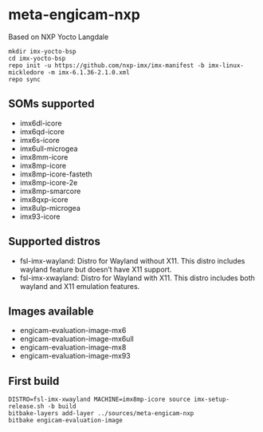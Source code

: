 
meta-engicam-nxp
================

Based on NXP Yocto Langdale



```
mkdir imx-yocto-bsp
cd imx-yocto-bsp
repo init -u https://github.com/nxp-imx/imx-manifest -b imx-linux-mickledore -m imx-6.1.36-2.1.0.xml
repo sync
```


SOMs supported
--------------

- imx6dl-icore
- imx6qd-icore
- imx6s-icore
- imx6ull-microgea
- imx8mm-icore
- imx8mp-icore
- imx8mp-icore-fasteth
- imx8mp-icore-2e
- imx8mp-smarcore
- imx8qxp-icore
- imx8ulp-microgea
- imx93-icore

Supported distros
-----------------

- fsl-imx-wayland: Distro for Wayland without X11. This distro includes wayland feature but doesn’t have X11 support.
- fsl-imx-xwayland: Distro for Wayland with X11. This distro includes both wayland and X11 emulation features.


Images available
----------------

- engicam-evaluation-image-mx6
- engicam-evaluation-image-mx6ull
- engicam-evaluation-image-mx8
- engicam-evaluation-image-mx93

First build
-----------


```
DISTRO=fsl-imx-xwayland MACHINE=imx8mp-icore source imx-setup-release.sh -b build
bitbake-layers add-layer ../sources/meta-engicam-nxp
bitbake engicam-evaluation-image
```


